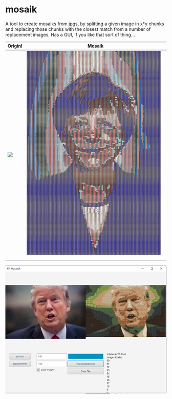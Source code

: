 # mosaik

A tool to create mosaiks from jpgs, by splitting a given image in x*y chunks and replacing those chunks with the closest match from a number of replacement images.
Has a GUI, if you like that sort of thing...


Originl | Mosaik
---|---
![](./merkel.png) | ![](./Download.png)

![](./Unbenannt.PNG)